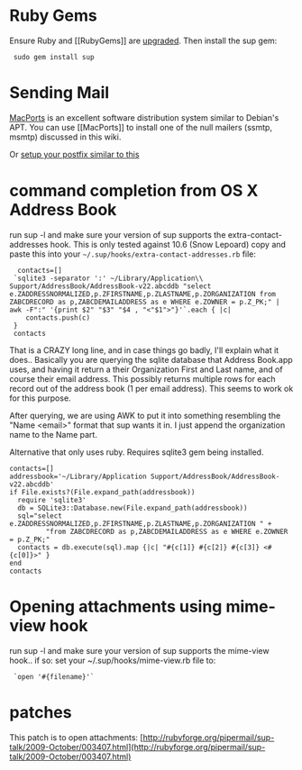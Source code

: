 # Ruby Gems

Ensure Ruby and [[RubyGems]] are
[upgraded](http://www.google.com/search?q=mac+os+x+upgrade+ruby+gems).
Then install the sup gem:

     sudo gem install sup

# Sending Mail

[MacPorts](http://www.macports.org/) is an excellent software
distribution system similar to Debian's APT. You can use
[[MacPorts]] to install one of the null mailers (ssmtp, msmtp) discussed in this
wiki.

Or [setup your postfix similar to this](http://linsec.ca/Using_mutt_on_OS_X#mailcap)



# command completion from OS X Address Book

run sup -l and make sure your version of sup supports the
extra-contact-addresses hook. This is only tested against 10.6
(Snow Lepoard) copy and paste this into your
`~/.sup/hooks/extra-contact-addresses.rb` file:

      contacts=[]
     `sqlite3 -separator ':' ~/Library/Application\\ Support/AddressBook/AddressBook-v22.abcddb "select e.ZADDRESSNORMALIZED,p.ZFIRSTNAME,p.ZLASTNAME,p.ZORGANIZATION from ZABCDRECORD as p,ZABCDEMAILADDRESS as e WHERE e.ZOWNER = p.Z_PK;" | awk -F":" '{print $2" "$3" "$4 , "<"$1">"}'`.each { |c|
        contacts.push(c)
     }
     contacts

That is a CRAZY long line, and in case things go badly, I'll
explain what it does.. Basically you are querying the sqlite
database that Address Book.app uses, and having it return a their
Organization First and Last name, and of course their email
address. This possibly returns multiple rows for each record out of
the address book (1 per email address). This seems to work ok for
this purpose.

After querying, we are using AWK to put it into something
resembling the "Name <email\>" format that sup wants it in. I just
append the organization name to the Name part.

Alternative that only uses ruby. Requires sqlite3 gem being
installed.

    contacts=[]
    addressbook='~/Library/Application Support/AddressBook/AddressBook-v22.abcddb'
    if File.exists?(File.expand_path(addressbook))
      require 'sqlite3'
      db = SQLite3::Database.new(File.expand_path(addressbook))
      sql="select e.ZADDRESSNORMALIZED,p.ZFIRSTNAME,p.ZLASTNAME,p.ZORGANIZATION " +
             "from ZABCDRECORD as p,ZABCDEMAILADDRESS as e WHERE e.ZOWNER = p.Z_PK;"
      contacts = db.execute(sql).map {|c| "#{c[1]} #{c[2]} #{c[3]} <#{c[0]}>" }
    end
    contacts



# Opening attachments using mime-view hook

run sup -l and make sure your version of sup supports the mime-view
hook.. if so:
set your \~/.sup/hooks/mime-view.rb file to:

     `open '#{filename}'`





# patches

This patch is to open attachments:
[http://rubyforge.org/pipermail/sup-talk/2009-October/003407.html](http://rubyforge.org/pipermail/sup-talk/2009-October/003407.html)

